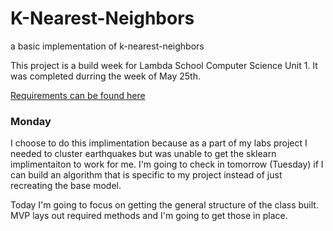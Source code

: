 # K-Nearest-Neighbors
a basic implementation of k-nearest-neighbors

This project is a build week for Lambda School Computer Science Unit 1. It was completed durring the week of May 25th.

[Requirements can be found here](https://github.com/LambdaSchool/CS-Data-Science-Build-Week-I)

### Monday

I choose to do this implimentation because as a part of my labs project I needed to cluster earthquakes but was unable to get the sklearn implimentaiton to work for me. I'm going to check in tomorrow (Tuesday) if I can build an algorithm that is specific to my project instead of just recreating the base model.

Today I'm going to focus on getting the general structure of the class built. MVP lays out required methods and I'm going to get those in place.

